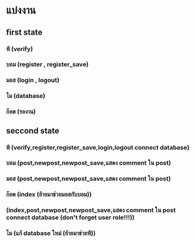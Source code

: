 # แบ่งงาน

## first state
### พี (verify)
### บอม (register , register_save)     
### มอส (login , logout) 
### โม (database)
### ก๊อต (รองาน)


## seccond state
### พี (verify,register,register_save,login,logout connect database)
### บอม (post,newpost,newpost_save,แสดง comment ใน post)
### มอส (post,newpost,newpost_save,แสดง comment ใน post)
### ก๊อต (index (ย้ายมาช่วยมอสกับบอม))
### (index,post,newpost,newpost_save,แสดง comment ใน post connect database (don't forget user role!!!))     
### โม (แก้ database ใหม่ (ย้ายมาช่วยพี))
